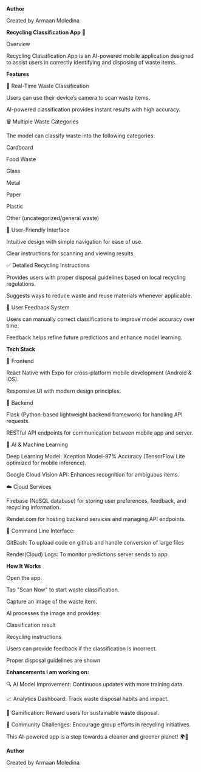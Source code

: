 **Author**

Created by Armaan Moledina

**Recycling Classification App** 🌱

Overview

Recycling Classification App is an AI-powered mobile application designed to assist users in correctly identifying and disposing of waste items.


**Features**

📸 Real-Time Waste Classification

Users can use their device’s camera to scan waste items.

AI-powered classification provides instant results with high accuracy.

🗑️ Multiple Waste Categories

The model can classify waste into the following categories:

Cardboard

Food Waste

Glass

Metal

Paper

Plastic

Other (uncategorized/general waste)

📱 User-Friendly Interface

Intuitive design with simple navigation for ease of use.

Clear instructions for scanning and viewing results.

✅ Detailed Recycling Instructions

Provides users with proper disposal guidelines based on local recycling regulations.

Suggests ways to reduce waste and reuse materials whenever applicable.

🔄 User Feedback System

Users can manually correct classifications to improve model accuracy over time.

Feedback helps refine future predictions and enhance model learning.

**Tech Stack**

🎨 Frontend

React Native with Expo for cross-platform mobile development (Android & iOS).

Responsive UI with modern design principles.

🧱 Backend

Flask (Python-based lightweight backend framework) for handling API requests.

RESTful API endpoints for communication between mobile app and server.

🤖 AI & Machine Learning

Deep Learning Model: Xception Model-97% Accuracy (TensorFlow Lite optimized for mobile inference).

Google Cloud Vision API: Enhances recognition for ambiguous items.

☁️ Cloud Services

Firebase (NoSQL database) for storing user preferences, feedback, and recycling information.

Render.com for hosting backend services and managing API endpoints.

🧱 Command Line Interface:

GitBash: To upload code on github and handle conversion of large files 

Render(Cloud) Logs: To monitor predictions server sends to app

**How It Works**

Open the app.

Tap "Scan Now" to start waste classification.

Capture an image of the waste item.

AI processes the image and provides:

Classification result

Recycling instructions

Users can provide feedback if the classification is incorrect.

Proper disposal guidelines are shown 

**Enhancements I am working on:**

🔍 AI Model Improvement: Continuous updates with more training data.

📈 Analytics Dashboard: Track waste disposal habits and impact.

🌟 Gamification: Reward users for sustainable waste disposal.

🌱 Community Challenges: Encourage group efforts in recycling initiatives.

This AI-powered app is a step towards a cleaner and greener planet! 🌍🌱

**Author**

Created by Armaan Moledina
